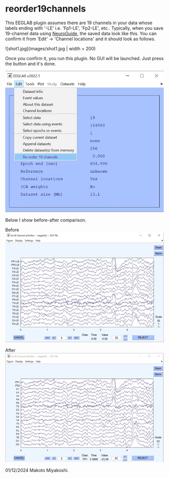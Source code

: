# reorder19channels
This EEGLAB plugin assumes there are 19 channels in your data whose labels ending with '-LE' i.e. 'Fp1-LE', 'Fp2-LE', etc.. Typically, when you save 19-channel data using [NeuroGuide](https://appliedneuroscience.com/neuroguide/), the saved data look like this. You can confirm it from 'Edit' -> 'Channel locations' and it should look as follows. 

![shot1.jpg](images/shot1.jpg | width = 200)

Once you confirm it, you run this plugin. No GUI will be launched. Just press the button and it's done.

![shot4.jpg](images/shot4.jpg)

Below I show before-after comparison.

Before
![shot2.jpg](images/shot2.jpg)

After
![shot3.jpg](images/shot3.jpg)

01/12/2024 Makoto Miyakoshi.
